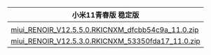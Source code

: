 | 小米11青春版  稳定版    |
| ---- |
| []()    |
| [miui_RENOIR_V12.5.5.0.RKICNXM_dfcbb54c9a_11.0.zip](https://hugeota.d.miui.com/V12.5.5.0.RKICNXM/miui_RENOIR_V12.5.5.0.RKICNXM_dfcbb54c9a_11.0.zip)    |
| [miui_RENOIR_V12.5.3.0.RKICNXM_53350fda17_11.0.zip](https://hugeota.d.miui.com/V12.5.3.0.RKICNXM/miui_RENOIR_V12.5.3.0.RKICNXM_53350fda17_11.0.zip)    |
